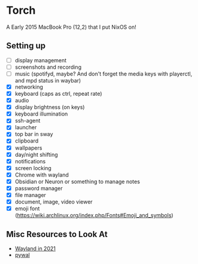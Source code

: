 # Torch

A Early 2015 MacBook Pro (12,2) that I put NixOS on!

## Setting up

- [ ] display management
- [ ] screenshots and recording
- [ ] music (spotifyd, maybe? And don't forget the media keys with playerctl, and mpd status in waybar)
- [x] networking
- [x] keyboard (caps as ctrl, repeat rate)
- [x] audio
- [x] display brightness (on keys)
- [x] keyboard illumination
- [x] ssh-agent
- [x] launcher
- [x] top bar in sway
- [x] clipboard
- [x] wallpapers
- [x] day/night shifting
- [x] notifications
- [x] screen locking
- [x] Chrome with wayland
- [x] Obsidian or Neuron or something to manage notes
- [x] password manager
- [x] file manager
- [x] document, image, video viewer
- [x] emoji font (https://wiki.archlinux.org/index.php/Fonts#Emoji_and_symbols)

## Misc Resources to Look At

- [Wayland in 2021](https://shibumi.dev/posts/wayland-in-2021/)
- [pywal](https://github.com/dylanaraps/pywal)
